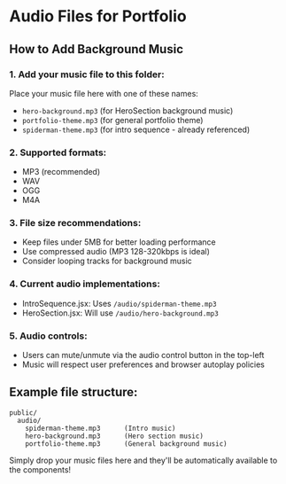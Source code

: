 # Audio Files for Portfolio

## How to Add Background Music

### 1. Add your music file to this folder:
Place your music file here with one of these names:
- `hero-background.mp3` (for HeroSection background music)
- `portfolio-theme.mp3` (for general portfolio theme)
- `spiderman-theme.mp3` (for intro sequence - already referenced)

### 2. Supported formats:
- MP3 (recommended)
- WAV
- OGG
- M4A

### 3. File size recommendations:
- Keep files under 5MB for better loading performance
- Use compressed audio (MP3 128-320kbps is ideal)
- Consider looping tracks for background music

### 4. Current audio implementations:
- IntroSequence.jsx: Uses `/audio/spiderman-theme.mp3`
- HeroSection.jsx: Will use `/audio/hero-background.mp3`

### 5. Audio controls:
- Users can mute/unmute via the audio control button in the top-left
- Music will respect user preferences and browser autoplay policies

## Example file structure:
```
public/
  audio/
    spiderman-theme.mp3      (Intro music)
    hero-background.mp3      (Hero section music)
    portfolio-theme.mp3      (General background music)
```

Simply drop your music files here and they'll be automatically available to the components!
